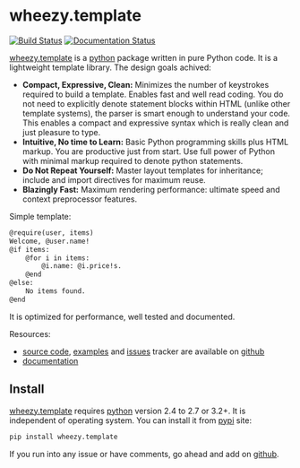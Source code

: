 # wheezy.template

[![Build Status](https://travis-ci.org/akornatskyy/wheezy.template.svg?branch=master)](https://travis-ci.org/akornatskyy/wheezy.template)
[![Documentation Status](https://readthedocs.org/projects/wheezytemplate/badge/?version=latest)](https://wheezytemplate.readthedocs.io/en/latest/?badge=latest)

[wheezy.template](https://pypi.org/project/wheezy.template/) is a
[python](http://www.python.org) package written in pure Python code. It
is a lightweight template library. The design goals achived:

- **Compact, Expressive, Clean:** Minimizes the number of keystrokes
  required to build a template. Enables fast and well read coding. You
  do not need to explicitly denote statement blocks within HTML
  (unlike other template systems), the parser is smart enough to
  understand your code. This enables a compact and expressive syntax
  which is really clean and just pleasure to type.
- **Intuitive, No time to Learn:** Basic Python programming skills
  plus HTML markup. You are productive just from start. Use full power
  of Python with minimal markup required to denote python statements.
- **Do Not Repeat Yourself:** Master layout templates for inheritance;
  include and import directives for maximum reuse.
- **Blazingly Fast:** Maximum rendering performance: ultimate speed
  and context preprocessor features.

Simple template:

```txt
@require(user, items)
Welcome, @user.name!
@if items:
    @for i in items:
        @i.name: @i.price!s.
    @end
@else:
    No items found.
@end
```

It is optimized for performance, well tested and documented.

Resources:

- [source code](https://github.com/akornatskyy/wheezy.template),
  [examples](https://github.com/akornatskyy/wheezy.template/tree/master/demos)
  and [issues](https://github.com/akornatskyy/wheezy.template/issues)
  tracker are available on
  [github](https://github.com/akornatskyy/wheezy.template)
- [documentation](http://readthedocs.org/builds/wheezytemplate)

## Install

[wheezy.template](https://pypi.org/project/wheezy.template/) requires
[python](http://www.python.org) version 2.4 to 2.7 or 3.2+. It is
independent of operating system. You can install it from
[pypi](https://pypi.org/project/wheezy.template/) site:

```sh
pip install wheezy.template
```

If you run into any issue or have comments, go ahead and add on
[github](https://github.com/akornatskyy/wheezy.template).
